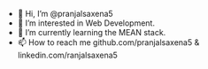 - 👋 Hi, I’m @pranjalsaxena5
- 👀 I’m interested in Web Development.
- 🌱 I’m currently learning the MEAN stack.
- 📫 How to reach me github.com/pranjalsaxena5 & linkedin.com/ranjalsaxena5

<!---
pranjalsaxena5/pranjalsaxena5 is a ✨ special ✨ repository because its `README.md` (this file) appears on your GitHub profile.
You can click the Preview link to take a look at your changes.
--->
